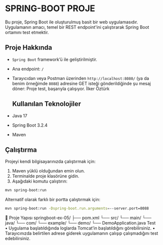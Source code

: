 # SPRING-BOOT PROJE
Bu proje, Spring Boot ile oluşturulmuş basit bir web uygulamasıdır. Uygulamanın amacı, temel bir REST endpoint'ini çalıştırarak Spring Boot ortamını test etmektir.
##  Proje Hakkında

- `Spring Boot` framework’ü ile geliştirilmiştir.
- Ana endpoint: `/`
- Tarayıcıdan veya Postman üzerinden `http://localhost:8080/` (ya da benim örneğimde `8088`) adresine GET isteği gönderildiğinde şu mesaj döner:
  Proje test, başarıyla çalışıyor. İlker Öztürk
  ##  Kullanılan Teknolojiler

- Java 17
- Spring Boot 3.2.4
- Maven

##  Çalıştırma

Projeyi kendi bilgisayarınızda çalıştırmak için:

1. Maven yüklü olduğundan emin olun.
2. Terminalde proje klasörüne gidin.
3. Aşağıdaki komutu çalıştırın:

```bash
mvn spring-boot:run
```
Alternatif olarak farklı bir portta çalıştırmak için:
```bash
mvn spring-boot:run -Dspring-boot.run.arguments=--server.port=8088
```
📁 Proje Yapısı
springboot-ex-05/
├── pom.xml
└── src/
    └── main/
        └── java/
            └── com/
                └── example/
                    └── demo/
                        └── DemoApplication.java
Test
	•	Uygulama başlatıldığında loglarda Tomcat’in başlatıldığını görebilirsiniz.
	•	Tarayıcınızda belirtilen adrese giderek uygulamanın çalışıp çalışmadığını test edebilirsiniz.
